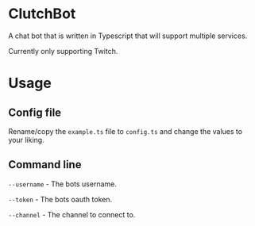 # ClutchBot

A chat bot that is written in Typescript that will support multiple services.

Currently only supporting Twitch.

# Usage
## Config file
Rename/copy the `example.ts` file to `config.ts` and change the values to your liking.
## Command line
`--username` - The bots username.

`--token` - The bots oauth token.

`--channel` - The channel to connect to.
